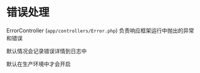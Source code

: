 错误处理
=============

ErrorController (`app/controllers/Error.php`) 负责响应框架运行中抛出的异常和错误

默认情况会记录错误详情到日志中

默认在生产环境中才会开启